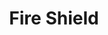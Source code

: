 ---
title: "Fire Shield"
index:
  - fire-shield
permalink: /spells/fire-shield/
tags:
  - Spell
  - 4th Level
  - Evocation
  - Damage
  - Fire
available_for:
  - Wizard
level: "4th Level"
school: "Evocation"
area: "5 ft"
shape: "Sphere"
comp:
  - V
  - S
  - M
material: "a little phosphorus or a firefly."
duration: "10 Minutes"
effect: "Fire"
description: |
  Thin and vaporous flame surround your body for the duration of the spell, radiating a bright light bright light in a 10-foot radius and dim light for an additional 10 feet. You can end the spell using an action to make it disappear.

  The flames are around you a heat shield or cold, your choice. The heat shield gives you cold damage resistance and the cold resistance to fire damage.

  In addition, whenever a creature within 5 feet of you hits you with a melee attack, flames spring from the shield. The attacker then suffers 2d8 points of fire damage or cold, depending on the model.
excerpt: "Thin and vaporous flame surround your body for the duration of the spell, radiating a bright light bright light in a 10-foot radius and dim light for an additional 10 feet."
source: "Basic Rules"
---